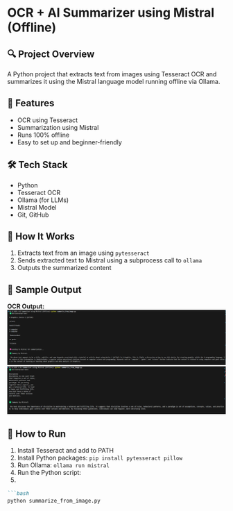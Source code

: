 # OCR + AI Summarizer using Mistral (Offline)

## 🔍 Project Overview
A Python project that extracts text from images using Tesseract OCR and summarizes it using the Mistral language model running offline via Ollama.

## 🚀 Features
- OCR using Tesseract
- Summarization using Mistral
- Runs 100% offline
- Easy to set up and beginner-friendly

## 🛠️ Tech Stack
- Python
- Tesseract OCR
- Ollama (for LLMs)
- Mistral Model
- Git, GitHub

## 📸 How It Works
1. Extracts text from an image using `pytesseract`
2. Sends extracted text to Mistral using a subprocess call to `ollama`
3. Outputs the summarized content

## 🧪 Sample Output
**OCR Output:**
![OCR and Mistral Output](https://raw.githubusercontent.com/IshaKumari22/ocr-mistral-summarizer/main/ocr_output.png)
![OCR Summary Output](https://raw.githubusercontent.com/IshaKumari22/ocr-mistral-summarizer/main/ocr_summary_output.png)





## 📂 How to Run
1. Install Tesseract and add to PATH
2. Install Python packages: `pip install pytesseract pillow`
3. Run Ollama: `ollama run mistral`
4. Run the Python script:
5.
 ```markdown
```bash
python summarize_from_image.py




